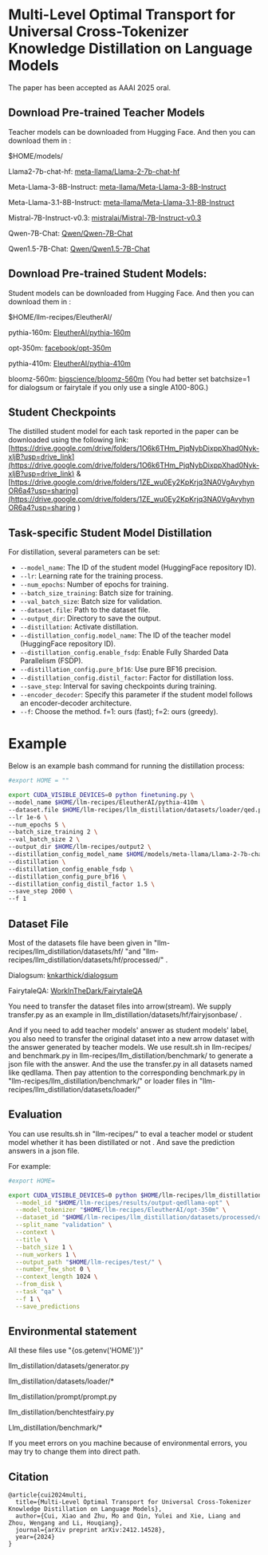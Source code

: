 # Multi-Level Optimal Transport for Universal Cross-Tokenizer Knowledge Distillation on Language Models
The paper has been accepted as AAAI 2025 oral.

## Download Pre-trained Teacher Models

Teacher models can be downloaded from Hugging Face. And then you can download them in :

$HOME/models/

Llama2-7b-chat-hf:	[meta-llama/Llama-2-7b-chat-hf](https://huggingface.co/meta-llama/Llama-2-7b-chat-hf) 

Meta-Llama-3-8B-Instruct:	[meta-llama/Meta-Llama-3-8B-Instruct](https://huggingface.co/meta-llama/Meta-Llama-3-8B-Instruct)

Meta-Llama-3.1-8B-Instruct:	[meta-llama/Meta-Llama-3.1-8B-Instruct](https://huggingface.co/meta-llama/Meta-Llama-3.1-8B-Instruct)

Mistral-7B-Instruct-v0.3:	[mistralai/Mistral-7B-Instruct-v0.3](https://huggingface.co/mistralai/Mistral-7B-Instruct-v0.3)

Qwen-7B-Chat:	[Qwen/Qwen-7B-Chat](https://huggingface.co/Qwen/Qwen-7B-Chat)

Qwen1.5-7B-Chat:	[Qwen/Qwen1.5-7B-Chat](https://huggingface.co/Qwen/Qwen1.5-7B-Chat)

## Download Pre-trained Student Models:

Student models can be downloaded from Hugging Face. And then you can download them in :

$HOME/llm-recipes/EleutherAI/

pythia-160m: [EleutherAI/pythia-160m](https://huggingface.co/EleutherAI/pythia-160m)

opt-350m: [facebook/opt-350m](https://huggingface.co/facebook/opt-350m)

pythia-410m: [EleutherAI/pythia-410m](https://huggingface.co/EleutherAI/pythia-410m)

bloomz-560m: [bigscience/bloomz-560m](https://huggingface.co/bigscience/bloomz-560m) (You had better set batchsize=1 for dialogsum or fairytale if you only use a single A100-80G.)

## Student Checkpoints
The distilled student model for each task reported in the paper can be downloaded using the following link:
[https://drive.google.com/drive/folders/1O6k6THm_PjqNybDixppXhad0Nyk-xIjB?usp=drive_link](https://drive.google.com/drive/folders/1O6k6THm_PjqNybDixppXhad0Nyk-xIjB?usp=drive_link) &
[https://drive.google.com/drive/folders/1ZE_wu0Ey2KpKrjq3NA0VgAvyhynOR6a4?usp=sharing](https://drive.google.com/drive/folders/1ZE_wu0Ey2KpKrjq3NA0VgAvyhynOR6a4?usp=sharing
)

## Task-specific Student Model Distillation


For distillation, several parameters can be set:
- `--model_name`: The ID of the student model (HuggingFace repository ID).
- `--lr`: Learning rate for the training process.
- `--num_epochs`: Number of epochs for training.
- `--batch_size_training`: Batch size for training.
- `--val_batch_size`: Batch size for validation.
- `--dataset.file`: Path to the dataset file.
- `--output_dir`: Directory to save the output.
- `--distillation`: Activate distillation.
- `--distillation_config.model_name`: The ID of the teacher model (HuggingFace repository ID).
- `--distillation_config.enable_fsdp`: Enable Fully Sharded Data Parallelism (FSDP).
- `--distillation_config.pure_bf16`: Use pure BF16 precision.
- `--distillation_config.distil_factor`: Factor for distillation loss.
- `--save_step`: Interval for saving checkpoints during training.
- `--encoder_decoder`: Specify this parameter if the student model follows an encoder-decoder architecture.
- `--f`: Choose the method. f=1: ours (fast); f=2: ours (greedy).

# Example

Below is an example bash command for running the distillation process:

```bash
#export HOME = ""

export CUDA_VISIBLE_DEVICES=0 python finetuning.py \
--model_name $HOME/llm-recipes/EleutherAI/pythia-410m \
--dataset.file $HOME/llm-recipes/llm_distillation/datasets/loader/qed.py \
--lr 1e-6 \
--num_epochs 5 \
--batch_size_training 2 \
--val_batch_size 2 \
--output_dir $HOME/llm-recipes/output2 \
--distillation_config_model_name $HOME/models/meta-llama/Llama-2-7b-chat-hf \
--distillation \
--distillation_config_enable_fsdp \
--distillation_config_pure_bf16 \
--distillation_config_distil_factor 1.5 \
--save_step 2000 \
--f 1

```



## Dataset File

Most of the datasets file have been given in "llm-recipes/llm_distillation/datasets/hf/ "and "llm-recipes/llm_distillation/datasets/hf/processed/" .

Dialogsum: [knkarthick/dialogsum](https://huggingface.co/datasets/knkarthick/dialogsum)

FairytaleQA: [WorkInTheDark/FairytaleQA](https://huggingface.co/datasets/WorkInTheDark/FairytaleQA)

You need to transfer the dataset files into arrow(stream). We supply transfer.py as an example in llm_distillation/datasets/hf/fairyjsonbase/ .

And if you need to add teacher models' answer as student models' label, you also need to transfer the original dataset into a new arrow dataset with the answer generated by teacher models. We use result.sh in llm-recipes/  and benchmark.py in llm-recipes/llm_distillation/benchmark/ to generate a json file with the answer. And the use the transfer.py in all datasets named like qedllama. Then pay attention to the corresponding benchmark.py in "llm-recipes/llm_distillation/benchmark/" or loader files in "llm-recipes/llm_distillation/datasets/loader/"



## Evaluation

You can use results.sh in "llm-recipes/" to eval a teacher model or student model whether it has been distillated or not . And save the prediction answers in a json file.

For example:

```bash
#export HOME=

export CUDA_VISIBLE_DEVICES=0 python $HOME/llm-recipes/llm_distillation/benchmark/benchmark619.py \
  --model_id "$HOME/llm-recipes/results/output-qedllama-opt" \
  --model_tokenizer "$HOME/llm-recipes/EleutherAI/opt-350m" \
  --dataset_id "$HOME/llm-recipes/llm_distillation/datasets/processed/qed" \
  --split_name "validation" \
  --context \
  --title \
  --batch_size 1 \
  --num_workers 1 \
  --output_path "$HOME/llm-recipes/test/" \
  --number_few_shot 0 \
  --context_length 1024 \
  --from_disk \
  --task "qa" \
  --f 1 \
  --save_predictions

```

## Environmental statement

All these files use "{os.getenv('HOME')}"

llm_distillation/datasets/generator.py

llm_distillation/datasets/loader/*

llm_distillation/prompt/prompt.py

llm_distillation/benchtestfairy.py

Llm_distillation/benchmark/*

If you meet errors on you machine because of environmental errors, you may try to change them into direct path.

## Citation

```
@article{cui2024multi,
  title={Multi-Level Optimal Transport for Universal Cross-Tokenizer Knowledge Distillation on Language Models},
  author={Cui, Xiao and Zhu, Mo and Qin, Yulei and Xie, Liang and Zhou, Wengang and Li, Houqiang},
  journal={arXiv preprint arXiv:2412.14528},
  year={2024}
}
```
